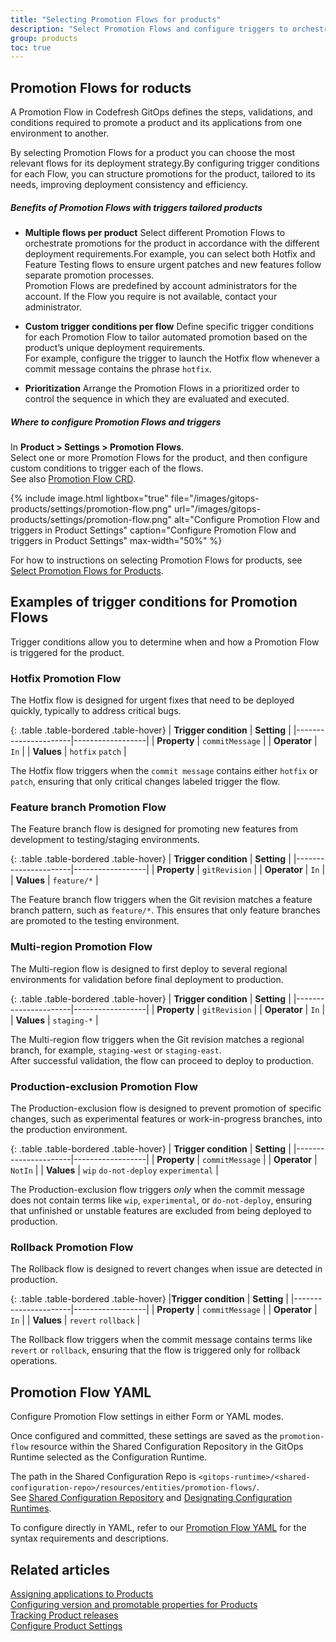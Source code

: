 ```yaml
---
title: "Selecting Promotion Flows for products"
description: "Select Promotion Flows and configure triggers to orchestrate product promotions"
group: products
toc: true
---
```


## Promotion Flows for roducts
A Promotion Flow in Codefresh GitOps defines the steps, validations, and conditions required to promote a product and its applications from one environment to another.  

By selecting Promotion Flows for a product you can choose the most relevant flows for its deployment strategy.By configuring trigger conditions for each Flow, you can structure promotions for the product, tailored to its needs, improving deployment consistency and efficiency.

##### Benefits of Promotion Flows with triggers tailored products

* **Multiple flows per product**
  Select different Promotion Flows to orchestrate promotions for the product in accordance with the different deployment requirements.For example, you can select both Hotfix and Feature Testing flows to ensure urgent patches and new features follow separate promotion processes.  
  Promotion Flows are predefined by account administrators for the account. If the Flow you require is not available, contact your administrator.  

* **Custom trigger conditions per flow**
  Define specific trigger conditions for each Promotion Flow to tailor automated promotion based on the product’s unique deployment requirements.  
  For example, configure the trigger to launch the Hotfix flow whenever a commit message contains the phrase `hotfix`.
 
* **Prioritization**
  Arrange the Promotion Flows in a prioritized order to control the sequence in which they are evaluated and executed.


##### Where to configure Promotion Flows and triggers
In **Product > Settings > Promotion Flows**.  
Select one or more Promotion Flows for the product, and then configure custom conditions to trigger each of the flows.  
See also [Promotion Flow CRD](#promotion-flow-yaml).


{% include 
	image.html 
	lightbox="true" 
	file="/images/gitops-products/settings/promotion-flow.png" 
	url="/images/gitops-products/settings/promotion-flow.png" 
	alt="Configure Promotion Flow and triggers in Product Settings" 
	caption="Configure Promotion Flow and triggers in Product Settings"
  max-width="50%" 
%}


For how to instructions on selecting Promotion Flows for products, see [Select Promotion Flows for Products]({{site.baseurl}}/docs/products/configure-product-settings/#select-promotion-flows-for-products).


## Examples of trigger conditions for Promotion Flows

Trigger conditions allow you to determine when and how a Promotion Flow is triggered for the product.


### Hotfix Promotion Flow

The Hotfix flow is designed for urgent fixes that need to be deployed quickly, typically to address critical bugs.


{: .table .table-bordered .table-hover}
| **Trigger condition** | **Setting** |
|----------------------|------------------|
| **Property**         | `commitMessage`  |
| **Operator**          | `In`            |
| **Values**           | `hotfix` `patch`  |

The Hotfix flow triggers when the `commit message` contains either `hotfix` or `patch`, ensuring that only critical changes labeled trigger the flow.


### Feature branch Promotion Flow

The Feature branch flow is designed for promoting new features from development to testing/staging environments.


{: .table .table-bordered .table-hover}
| **Trigger condition** | **Setting** |
|----------------------|------------------|
| **Property**         | `gitRevision`  |
| **Operator**          | `In`          |
| **Values**           | `feature/*`   |

The Feature branch flow triggers when the Git revision matches a feature branch pattern, such as `feature/*`. This ensures that only feature branches are promoted to the testing environment. 

### Multi-region Promotion Flow
The Multi-region flow is designed to first deploy to several regional environments for validation before final deployment to production.

{: .table .table-bordered .table-hover}
| **Trigger condition** | **Setting** |
|----------------------|------------------|
| **Property**         | `gitRevision`  |
| **Operator**          | `In`          |
| **Values**           | `staging-*`   |


The Multi-region flow triggers when the Git revision matches a regional branch, for example, `staging-west` or `staging-east`.  
After successful validation, the flow can proceed to deploy to production.


### Production-exclusion Promotion Flow
The Production-exclusion flow is designed to prevent promotion of specific changes, such as experimental features or work-in-progress branches, into the production environment.


{: .table .table-bordered .table-hover}
| **Trigger condition** | **Setting** |
|----------------------|------------------|
| **Property**         | `commitMessage`  |
| **Operator**          | `NotIn`          |
| **Values**           | `wip` `do-not-deploy` `experimental`  |


The Production-exclusion flow triggers _only_ when the commit message does not contain terms like `wip`, `experimental`, or `do-not-deploy`, ensuring that unfinished or unstable features are excluded from being deployed to production. 

### Rollback Promotion Flow

The Rollback flow is designed to revert changes when issue are detected in production.


{: .table .table-bordered .table-hover}
|**Trigger condition** | **Setting** |
|----------------------|------------------|
| **Property**         | `commitMessage`  |
| **Operator**          | `In`          |
| **Values**           | `revert` `rollback`  |


The Rollback flow triggers when the commit message contains terms like `revert` or `rollback`, ensuring that the flow is triggered only for rollback operations.

##  Promotion Flow YAML

Configure Promotion Flow settings in either Form or YAML modes.  

Once configured and committed, these settings are saved as the `promotion-flow` resource within the Shared Configuration Repository in the GitOps Runtime selected as the Configuration Runtime.  

The path in the Shared Configuration Repo is `<gitops-runtime>/<shared-configuration-repo>/resources/entities/promotion-flows/`.  
See [Shared Configuration Repository]({{site.baseurl}}/docs/installation/gitops/shared-configuration/) and [Designating Configuration Runtimes]({{site.baseurl}}/docs/installation/gitops/configuration-runtime/).  

To configure directly in YAML, refer to our [Promotion Flow YAML]({{site.baseurl}}/docs/promotions/yaml/promotion-flow-crd/) for the syntax requirements and descriptions. 


## Related articles
[Assigning applications to Products]({{site.baseurl}}/docs/products/assign-applications/)   
[Configuring version and promotable properties for Products]({{site.baseurl}}/docs/products/promotion-version-properties/)  
[Tracking Product releases]({{site.baseurl}}/docs/promotions/product-releases/)  
[Configure Product Settings]({{site.baseurl}}/docs/products/configure-product-settings/)   




